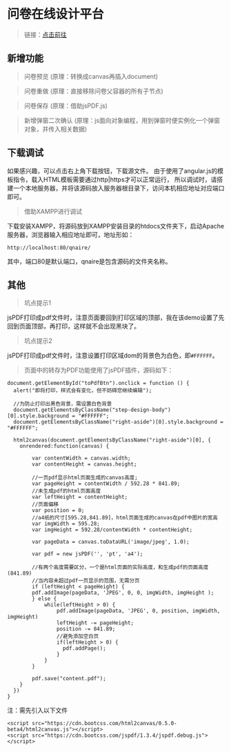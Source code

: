 # 问卷在线设计平台
> 链接：<a href="http://mvpzx.top/online/qnaire/index.html" target="_blank">点击前往</a>

## 新增功能

> 问卷预览 (原理：转换成canvas再插入document)

> 问卷重做 (原理：直接移除问卷父容器的所有子节点)

> 问卷保存 (原理：借助jsPDF.js)

> 新增弹窗二次确认 (原理：js面向对象编程，用到弹窗时便实例化一个弹窗对象，并传入相关数据)

## 下载调试
如果感兴趣，可以点击右上角下载按钮，下载源文件。
由于使用了angular.js的模板指令，载入HTML模板需要通过http|https才可以正常运行，
所以调试时，请搭建一个本地服务器，并将该源码放入服务器根目录下，访问本机相应地址对应端口即可。

> 借助XAMPP进行调试

下载安装XAMPP，将源码放到XAMPP安装目录的htdocs文件夹下，启动Apache服务器，浏览器输入相应地址即可，地址形如：

```
http://localhost:80/qnaire/
```
其中，端口80是默认端口，qnaire是包含源码的文件夹名称。

## 其他

> 坑点提示1 

jsPDF打印成pdf文件时，注意页面要回到打印区域的顶部，我在该demo设置了先回到页面顶部，再打印，这样就不会出现黑块了。

> 坑点提示2 

jsPDF打印成pdf文件时，注意设置打印区域dom的背景色为白色，即`#FFFFFF`。

> 页面中的转存为PDF功能使用了jsPDF插件，源码如下：

```
document.getElementById("toPdfBtn").onclick = function () {
  alert("即将打印，样式会有变化，但不妨碍您继续编辑");

  //为防止打印出黑色背景，需设置白色背景
  document.getElementsByClassName("step-design-body")[0].style.background = "#FFFFFF";
  document.getElementsByClassName("right-aside")[0].style.background = "#FFFFFF";
  
  html2canvas(document.getElementsByClassName("right-aside")[0], {
    onrendered:function(canvas) {

        var contentWidth = canvas.width;
        var contentHeight = canvas.height;

        //一页pdf显示html页面生成的canvas高度;
        var pageHeight = contentWidth / 592.28 * 841.89;
        //未生成pdf的html页面高度
        var leftHeight = contentHeight;
        //页面偏移
        var position = 0;
        //a4纸的尺寸[595.28,841.89]，html页面生成的canvas在pdf中图片的宽高
        var imgWidth = 595.28;
        var imgHeight = 592.28/contentWidth * contentHeight;

        var pageData = canvas.toDataURL('image/jpeg', 1.0);

        var pdf = new jsPDF('', 'pt', 'a4');

        //有两个高度需要区分，一个是html页面的实际高度，和生成pdf的页面高度(841.89)
        //当内容未超过pdf一页显示的范围，无需分页
        if (leftHeight < pageHeight) {
        pdf.addImage(pageData, 'JPEG', 0, 0, imgWidth, imgHeight );
        } else {
            while(leftHeight > 0) {
                pdf.addImage(pageData, 'JPEG', 0, position, imgWidth, imgHeight)
                leftHeight -= pageHeight;
                position -= 841.89;
                //避免添加空白页
                if(leftHeight > 0) {
                  pdf.addPage();
                }
            }
        }

        pdf.save("content.pdf");
    }
  })
}
```

注：需先引入以下文件

```
<script src="https://cdn.bootcss.com/html2canvas/0.5.0-beta4/html2canvas.js"></script>
<script src="https://cdn.bootcss.com/jspdf/1.3.4/jspdf.debug.js"></script>
```

